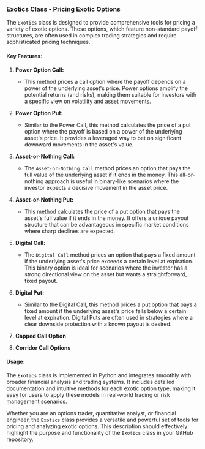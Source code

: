 ### Exotics Class - Pricing Exotic Options

The `Exotics` class is designed to provide comprehensive tools for pricing a variety of exotic options. These options, which feature non-standard payoff structures, are often used in complex trading strategies and require sophisticated pricing techniques.

#### Key Features:

1. **Power Option Call:**
   - This method prices a call option where the payoff depends on a power of the underlying asset's price. Power options amplify the potential returns (and risks), making them suitable for investors with a specific view on volatility and asset movements.

2. **Power Option Put:**
   - Similar to the Power Call, this method calculates the price of a put option where the payoff is based on a power of the underlying asset's price. It provides a leveraged way to bet on significant downward movements in the asset's value.

3. **Asset-or-Nothing Call:**
   - The `Asset-or-Nothing Call` method prices an option that pays the full value of the underlying asset if it ends in the money. This all-or-nothing approach is useful in binary-like scenarios where the investor expects a decisive movement in the asset price.

4. **Asset-or-Nothing Put:**
   - This method calculates the price of a put option that pays the asset's full value if it ends in the money. It offers a unique payout structure that can be advantageous in specific market conditions where sharp declines are expected.

5. **Digital Call:**
   - The `Digital Call` method prices an option that pays a fixed amount if the underlying asset's price exceeds a certain level at expiration. This binary option is ideal for scenarios where the investor has a strong directional view on the asset but wants a straightforward, fixed payout.

6. **Digital Put:**
   - Similar to the Digital Call, this method prices a put option that pays a fixed amount if the underlying asset's price falls below a certain level at expiration. Digital Puts are often used in strategies where a clear downside protection with a known payout is desired.

7. **Capped Call Option**

8. **Corridor Call Options**

#### Usage:
The `Exotics` class is implemented in Python and integrates smoothly with broader financial analysis and trading systems. It includes detailed documentation and intuitive methods for each exotic option type, making it easy for users to apply these models in real-world trading or risk management scenarios.

Whether you are an options trader, quantitative analyst, or financial engineer, the `Exotics` class provides a versatile and powerful set of tools for pricing and analyzing exotic options.
This description should effectively highlight the purpose and functionality of the `Exotics` class in your GitHub repository.
